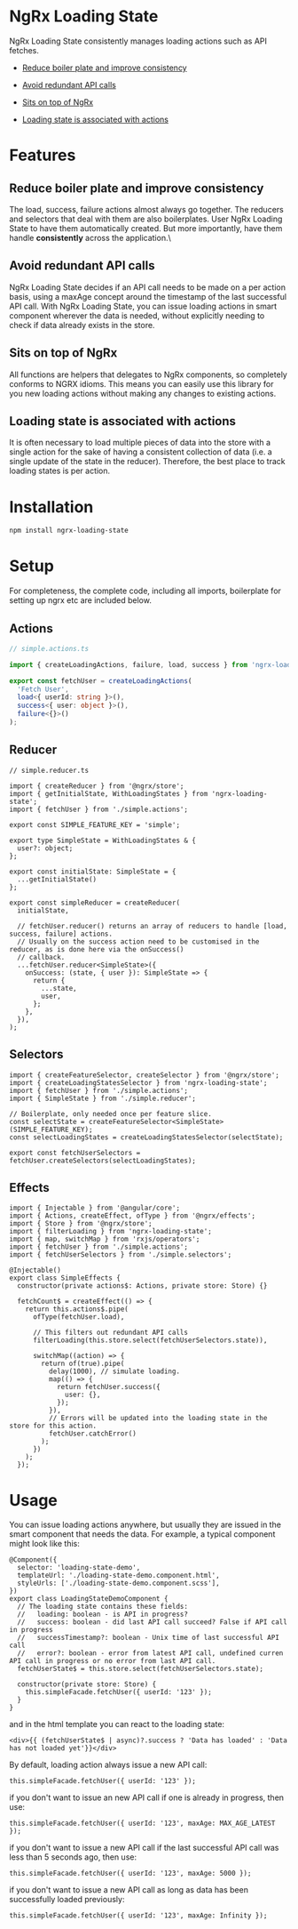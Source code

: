 # NgRx Loading State

NgRx Loading State consistently manages loading actions such as API fetches.

- [Reduce boiler plate and improve consistency](#reduce-boiler-plate-and-improve-consistency)

- [Avoid redundant API calls](#avoid-redundant-api-calls)

- [Sits on top of NgRx](#sits-on-top-of-ngrx)

- [Loading state is associated with actions](#loading-state-is-associated-with-actions)

# Features 

## Reduce boiler plate and improve consistency

The load, success, failure actions almost always go together. The reducers and selectors that deal with them are also boilerplates. User NgRx Loading State to have them automatically created. But more importantly, have them handle **consistently** across the application.\

## Avoid redundant API calls

NgRx Loading State decides if an API call needs to be made on a per action basis, using a maxAge concept around the timestamp of the last successful API call. With NgRx Loading State, you can issue loading actions in smart component wherever the data is needed, without explicitly needing to check if data already exists in the store.

## Sits on top of NgRx

All functions are helpers that delegates to NgRx components, so completely conforms to NGRX idioms. This means you can easily use this library for you new loading actions without making any changes to existing actions.

## Loading state is associated with actions

It is often necessary to load multiple pieces of data into the store with a single action for the sake of having a consistent collection of data (i.e. a single update of the state in the reducer). Therefore, the best place to track loading states is per action.

# Installation

```bash
npm install ngrx-loading-state
```

# Setup

For completeness, the complete code, including all imports, boilerplate for setting up ngrx etc are included below.

## Actions

```ts
// simple.actions.ts

import { createLoadingActions, failure, load, success } from 'ngrx-loading-state';

export const fetchUser = createLoadingActions(
  'Fetch User',
  load<{ userId: string }>(),
  success<{ user: object }>(),
  failure<{}>()
);
```

## Reducer

```
// simple.reducer.ts

import { createReducer } from '@ngrx/store';
import { getInitialState, WithLoadingStates } from 'ngrx-loading-state';
import { fetchUser } from './simple.actions';

export const SIMPLE_FEATURE_KEY = 'simple';

export type SimpleState = WithLoadingStates & {
  user?: object;
};

export const initialState: SimpleState = {
  ...getInitialState()
};

export const simpleReducer = createReducer(
  initialState,

  // fetchUser.reducer() returns an array of reducers to handle [load, success, failure] actions.
  // Usually on the success action need to be customised in the reducer, as is done here via the onSuccess()
  // callback.
  ...fetchUser.reducer<SimpleState>({
    onSuccess: (state, { user }): SimpleState => {
      return {
        ...state,
        user,
      };
    },
  }),
);
```

## Selectors
```
import { createFeatureSelector, createSelector } from '@ngrx/store';
import { createLoadingStatesSelector } from 'ngrx-loading-state';
import { fetchUser } from './simple.actions';
import { SimpleState } from './simple.reducer';

// Boilerplate, only needed once per feature slice.
const selectState = createFeatureSelector<SimpleState>(SIMPLE_FEATURE_KEY);
const selectLoadingStates = createLoadingStatesSelector(selectState);

export const fetchUserSelectors = fetchUser.createSelectors(selectLoadingStates);
```


## Effects
```
import { Injectable } from '@angular/core';
import { Actions, createEffect, ofType } from '@ngrx/effects';
import { Store } from '@ngrx/store';
import { filterLoading } from 'ngrx-loading-state';
import { map, switchMap } from 'rxjs/operators';
import { fetchUser } from './simple.actions';
import { fetchUserSelectors } from './simple.selectors';

@Injectable()
export class SimpleEffects {
  constructor(private actions$: Actions, private store: Store) {}

  fetchCount$ = createEffect(() => {
    return this.actions$.pipe(
      ofType(fetchUser.load),

      // This filters out redundant API calls
      filterLoading(this.store.select(fetchUserSelectors.state)),

      switchMap((action) => {
        return of(true).pipe(
          delay(1000), // simulate loading.
          map(() => {
            return fetchUser.success({
              user: {},
            });
          }),
          // Errors will be updated into the loading state in the store for this action.
          fetchUser.catchError()
        );
      })
    );
  });
```

# Usage

You can issue loading actions anywhere, but usually they are issued in the smart component that needs the data. For example, a typical component might look like this:

```
@Component({
  selector: 'loading-state-demo',
  templateUrl: './loading-state-demo.component.html',
  styleUrls: ['./loading-state-demo.component.scss'],
})
export class LoadingStateDemoComponent {
  // The loading state contains these fields:
  //   loading: boolean - is API in progress?
  //   success: boolean - did last API call succeed? False if API call in progress
  //   successTimestamp?: boolean - Unix time of last successful API call
  //   error?: boolean - error from latest API call, undefined curren API call in progress or no error from last API call.
  fetchUserState$ = this.store.select(fetchUserSelectors.state);
 
  constructor(private store: Store) {
    this.simpleFacade.fetchUser({ userId: '123' });
  }
}
```

and in the html template you can react to the loading state:

```
<div>{{ (fetchUserState$ | async)?.success ? 'Data has loaded' : 'Data has not loaded yet'}}</div>

```

By default, loading action always issue a new API call:

```
this.simpleFacade.fetchUser({ userId: '123' });
```

if you don't want to issue an new API call if one is already in progress, then use:

```
this.simpleFacade.fetchUser({ userId: '123', maxAge: MAX_AGE_LATEST });
```

if you don't want to issue a new API call if the last successful API call was less than 5 seconds ago, then use:

```
this.simpleFacade.fetchUser({ userId: '123', maxAge: 5000 });
```

if you don't want to issue a new API call as long as data has been successfully loaded previously:

```
this.simpleFacade.fetchUser({ userId: '123', maxAge: Infinity });
```



